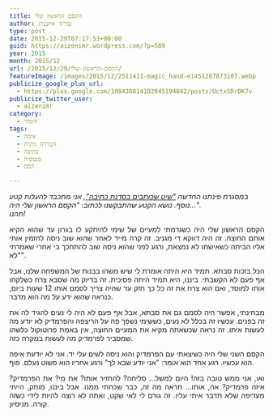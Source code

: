 ```yaml
---
title: הקסם הראשון שלי
author: נמרוד איזנברג
type: post
date: 2015-12-29T07:17:53+00:00
guid: https://aizenimr.wordpress.com/?p=589
year: 2015
month: 2015/12
url: /2015/12/29/הקסם-הראשון-שלי/
featureImage: /images/2015/12/2511411-magic_hand-e1451287873107.webp
publicize_google_plus_url:
  - https://plus.google.com/108430814102045194842/posts/UctxSDrDK7v
publicize_twitter_user:
  - aizenimr
category:
  - הומור
tags:
  - אימה
  - הטרדה מינית
  - כתיבה
  - פנטסיה
  - קסם

---
```

_במסגרת פינתנו החדשה ["שיט שכותבים בסדנת כתיבה"][1], אני מתכבד להעלות קטע נוסף. נושא הקטע שהתבקשנו לכתוב: "הקסם הראשון שלי היה...".  
תהנו!_

<p align="justify">
  <span lang="he-IL">הקסם הראשון שלי היה כשגרמתי למעיים של שימי להיתקע לו בגרון עד שהוא הקיא אותם החוצה</span><span lang="en-US">. </span><span lang="he-IL">זה היה דווקא די מגניב</span><span lang="en-US">. </span><span lang="he-IL">זה קרה מייד לאחר שהוא שוב ניסה להזמין אותי אליו הביתה כשאישתו לא נמצאת</span><span lang="en-US">, </span><span lang="he-IL">ורגע לפני שהוא ניסה שוב להתחכך בי אחרי שאמרתי </span><span lang="en-US">"</span><span lang="he-IL">לא</span><span lang="en-US">".</span>
</p>

<p align="justify">
  <span lang="he-IL">הכל בזכות סבתא</span><span lang="en-US">. </span><span lang="he-IL">תמיד היא היתה אומרת לי שיש משהו בבנות של המשפחה שלנו</span><span lang="en-US">, </span><span lang="he-IL">אבל אף פעם לא הקשבתי</span><span lang="en-US">. </span><span lang="he-IL">ביננו</span><span lang="en-US">, </span><span lang="he-IL">היא תמיד היתה פסיכית</span><span lang="en-US">. </span><span lang="he-IL">זה בדיוק מה שסבא צרח כשלקחו אותו למוסד</span><span lang="en-US">, </span><span lang="he-IL">ואם הוא צרח את זה כל כך חזק עד שהיה צריך לסמם אותו </span><span lang="en-US">12 </span><span lang="he-IL">שעות ביום</span><span lang="en-US">, </span><span lang="he-IL">כנראה שהוא ידע על מה הוא מדבר</span><span lang="en-US">.</span>
</p>

<p align="justify">
  <span lang="he-IL">מבחינתי</span><span lang="en-US">, </span><span lang="he-IL">אפשר היה לסמם גם את סבתא</span><span lang="en-US">, </span><span lang="he-IL">אבל אף פעם לא היה לי נעים להגיד לה את זה בפנים</span><span lang="en-US">. </span><span lang="he-IL">עכשיו זה בכלל לא נעים</span><span lang="en-US">, </span><span lang="he-IL">כששימי נשפך פה על הריצפה והפרמדיק לא יודע מה לעשות איתו</span><span lang="en-US">. </span><span lang="he-IL">זה נראה שכשאתה מקיא את המעיים החוצה</span><span lang="en-US">, </span><span lang="he-IL">אין באמת פרוטוקול כלשהו שמסביר לפרמדיק מה לעשות במקרה כזה</span><span lang="en-US">.</span>
</p>

<p align="justify">
  <span lang="he-IL">הקסם השני שלי היה כשיצאתי עם הפרמדיק והוא ניסה לשים עלי יד</span><span lang="en-US">. </span><span lang="he-IL">אני לא יודעת איפה הוא עכשיו</span><span lang="en-US">. </span><span lang="he-IL">רגע אחד הוא אומר</span><span lang="en-US">: "</span><span lang="he-IL">אני יודע שבא לך</span><span lang="en-US">" </span><span lang="he-IL">ורגע אחריו הוא פשוט נעלם</span><span lang="en-US">. </span><span lang="he-IL">פוף</span><span lang="en-US">.</span>
</p>

<p align="justify">
  <span lang="he-IL">ואו</span><span lang="en-US">, </span><span lang="he-IL">אני ממש טובה בזה</span><span lang="en-US">! </span><span lang="he-IL">היום למשל… סליחה</span><span lang="en-US">? </span><span lang="he-IL">להחזיר אותו</span><span lang="en-US">? </span><span lang="he-IL">את מי</span><span lang="en-US">? </span><span lang="he-IL">את הפרמדיק</span><span lang="en-US">? </span><span lang="he-IL">איזה פרמדיק</span><span lang="en-US">? </span><span lang="he-IL">אה</span><span lang="en-US">, </span><span lang="he-IL">אותו… תראה מה זה</span><span lang="en-US">, </span><span lang="he-IL">כבר שכחתי ממנו</span><span lang="en-US">. </span><span lang="he-IL">אבל ביננו</span><span lang="en-US">, </span><span lang="he-IL">מותק</span><span lang="en-US">, </span><span lang="he-IL">הייתי מעדיפה שלא תדבר איתי עליו</span><span lang="en-US">. </span><span lang="he-IL">זה גורם לי לאי שקט</span><span lang="en-US">, </span><span lang="he-IL">ואתה לא רוצה להיות לידי כשזה קורה</span><span lang="en-US">. </span><span lang="he-IL">מניסיון</span><span lang="en-US">.</span>
</p>

 [1]: /2015/12/27/%d7%a9%d7%99%d7%98-%d7%a9%d7%9b%d7%95%d7%aa%d7%91%d7%99%d7%9d-%d7%91%d7%a1%d7%93%d7%a0%d7%aa-%d7%9b%d7%aa%d7%99%d7%91%d7%94/